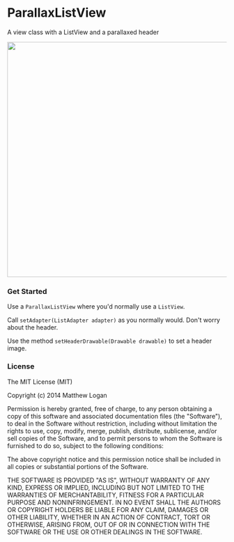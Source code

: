 ParallaxListView
================

A view class with a ListView and a parallaxed header

<img src="https://raw.githubusercontent.com/mattlogan/ParallaxListView/master/github-assets/parallax.gif" height="540"/>

### Get Started

Use a `ParallaxListView` where you'd normally use a `ListView`.

Call `setAdapter(ListAdapter adapter)` as you normally would.  Don't worry about the header.

Use the method `setHeaderDrawable(Drawable drawable)` to set a header image.

### License

The MIT License (MIT)

Copyright (c) 2014 Matthew Logan

Permission is hereby granted, free of charge, to any person obtaining a copy
of this software and associated documentation files (the "Software"), to deal
in the Software without restriction, including without limitation the rights
to use, copy, modify, merge, publish, distribute, sublicense, and/or sell
copies of the Software, and to permit persons to whom the Software is
furnished to do so, subject to the following conditions:

The above copyright notice and this permission notice shall be included in all
copies or substantial portions of the Software.

THE SOFTWARE IS PROVIDED "AS IS", WITHOUT WARRANTY OF ANY KIND, EXPRESS OR
IMPLIED, INCLUDING BUT NOT LIMITED TO THE WARRANTIES OF MERCHANTABILITY,
FITNESS FOR A PARTICULAR PURPOSE AND NONINFRINGEMENT. IN NO EVENT SHALL THE
AUTHORS OR COPYRIGHT HOLDERS BE LIABLE FOR ANY CLAIM, DAMAGES OR OTHER
LIABILITY, WHETHER IN AN ACTION OF CONTRACT, TORT OR OTHERWISE, ARISING FROM,
OUT OF OR IN CONNECTION WITH THE SOFTWARE OR THE USE OR OTHER DEALINGS IN THE
SOFTWARE.
